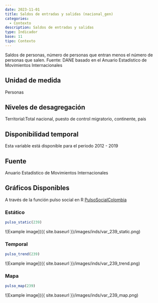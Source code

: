```yaml
---
date: 2023-11-01
title: Saldos de entradas y salidas (nacional_gen)
categories:
  - Contexto
description: Saldos de entradas y salidas
type: Indicador
base: 11
tipo: Contexto
--- 
```


Saldos de personas, número de personas que entran menos el número de personas que salen.
Fuente: DANE basado en el Anuario Estadístico de Movimientos Internacionales

## Unidad de medida
Personas

## Niveles de desagregación
Territorial:Total nacional, puesto de control migratorio, continente, pais

## Disponibilidad temporal
Esta variable está disponible para el periodo 2012 - 2019

## Fuente
Anuario Estadístico de Movimientos Internacionales

## Gráficos Disponibles

A través de la función pulso social en R [PulsoSocialColombia](https://github.com/pulsosocialcolombia/PulsoSocialColombia)

### Estático

``` R
pulso_static(239)
```

![Example image]({{ site.baseurl }}/images/inds/var_239_static.png)

### Temporal

``` R
pulso_trend(239)
```

![Example image]({{ site.baseurl }}/images/inds/var_239_trend.png)

### Mapa

``` R
pulso_map(239)
```

![Example image]({{ site.baseurl }}/images/inds/var_239_map.png)